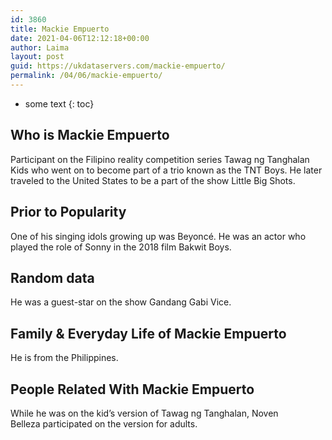```yaml
---
id: 3860
title: Mackie Empuerto
date: 2021-04-06T12:12:18+00:00
author: Laima
layout: post
guid: https://ukdataservers.com/mackie-empuerto/
permalink: /04/06/mackie-empuerto/
---
```


* some text
{: toc}


## Who is Mackie Empuerto
                  
                  
                  
Participant on the Filipino reality competition series Tawag ng Tanghalan Kids who went on to become part of a trio known as the TNT Boys. He later traveled to the United States to be a part of the show Little Big Shots. 
                  
              
            
              
            
                
                
                
## Prior to Popularity
                  
                  
                  
One of his singing idols growing up was Beyoncé. He was an actor who played the role of Sonny in the 2018 film Bakwit Boys.
                  
              
            
              
            
                
                
                
## Random data
                  
                  
                  
He was a guest-star on the show Gandang Gabi Vice. 
                  
              
            
              
            
                
                
                
## Family & Everyday Life of Mackie Empuerto
                  
                  
                  
He is from the Philippines. 
                  
              
            
              
            
                
                
                
## People Related With Mackie Empuerto
                  
                  
                  
While he was on the kid&#8217;s version of Tawag ng Tanghalan, Noven Belleza participated on the version for adults. 
                  
              
            
              
            
                
              
            
              
              
            
            
              
            
          
          
          
